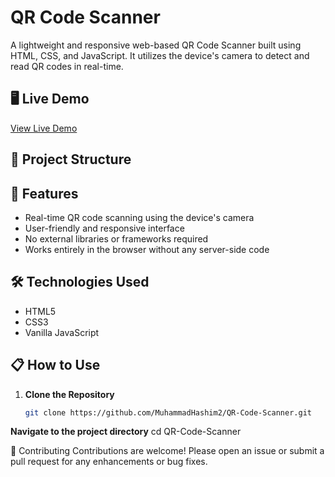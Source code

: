 # QR Code Scanner

A lightweight and responsive web-based QR Code Scanner built using HTML, CSS, and JavaScript. It utilizes the device's camera to detect and read QR codes in real-time.

## 🖥️ Live Demo

[View Live Demo](https://muhammadhashim2.github.io/QR-Code-Scanner/)

## 📂 Project Structure


## 🚀 Features

- Real-time QR code scanning using the device's camera
- User-friendly and responsive interface
- No external libraries or frameworks required
- Works entirely in the browser without any server-side code

## 🛠️ Technologies Used

- HTML5
- CSS3
- Vanilla JavaScript

## 📋 How to Use

1. **Clone the Repository**
   ```bash
   git clone https://github.com/MuhammadHashim2/QR-Code-Scanner.git

**Navigate to the project directory**
cd QR-Code-Scanner

🤝 Contributing
Contributions are welcome! Please open an issue or submit a pull request for any enhancements or bug fixes.
